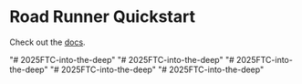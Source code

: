 # Road Runner Quickstart

Check out the [docs](https://rr.brott.dev/docs/v1-0/tuning/).

"# 2025FTC-into-the-deep" 
"# 2025FTC-into-the-deep" 
"# 2025FTC-into-the-deep" 
"# 2025FTC-into-the-deep" 
"# 2025FTC-into-the-deep" 
